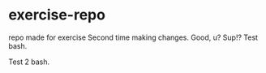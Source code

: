 # exercise-repo
repo made for exercise
Second time making changes.
Good, u?
Sup!?
Test bash.

Test 2 bash.
